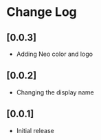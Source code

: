 # Change Log

## [0.0.3]

- Adding Neo color and logo

## [0.0.2]

- Changing the display name

## [0.0.1]

- Initial release
